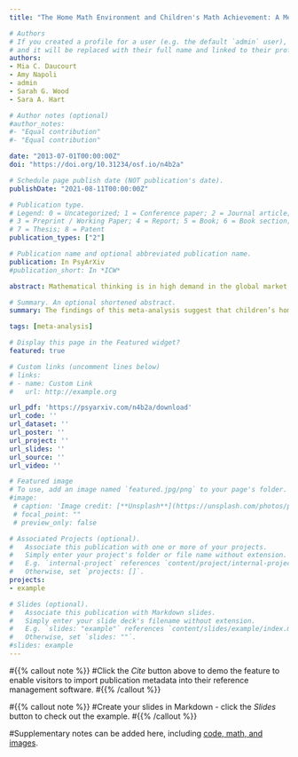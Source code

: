 ```yaml
---
title: "The Home Math Environment and Children's Math Achievement: A Meta-Analysis"

# Authors
# If you created a profile for a user (e.g. the default `admin` user), write the username (folder name) here 
# and it will be replaced with their full name and linked to their profile.
authors:
- Mia C. Daucourt
- Amy Napoli
- admin
- Sarah G. Wood
- Sara A. Hart

# Author notes (optional)
#author_notes:
#- "Equal contribution"
#- "Equal contribution"

date: "2013-07-01T00:00:00Z"
doi: "https://doi.org/10.31234/osf.io/n4b2a"

# Schedule page publish date (NOT publication's date).
publishDate: "2021-08-11T00:00:00Z"

# Publication type.
# Legend: 0 = Uncategorized; 1 = Conference paper; 2 = Journal article;
# 3 = Preprint / Working Paper; 4 = Report; 5 = Book; 6 = Book section;
# 7 = Thesis; 8 = Patent
publication_types: ["2"]

# Publication name and optional abbreviated publication name.
publication: In PsyArXiv
#publication_short: In *ICW*

abstract: Mathematical thinking is in high demand in the global market, but approximately six percent of school-age children across the globe experience math difficulties (Shalev, et al., 2000). The home math environment (HME), which includes all math-related activities, attitudes, beliefs, expectations, and utterances in the home, may be associated with children’s math development. In order to examine the relation between the HME and children’s math abilities, a preregistered meta-analysis was conducted to estimate the average weighted correlation coefficient (r) between the HME and children’s math achievement and how potential moderators (i.e., assessment, study, and sample features) might contribute to study heterogeneity. A multilevel correlated effects model using 631 effect sizes from 64 quantitative studies comprised of 68 independent samples found a positive, statistically significant average weighted correlation of r = .13 (SE = .02, p < .001). Our combined sensitivity analyses showed that the present findings were robust, and that the sample of studies has evidential value. A number of assessment, study, and sample characteristics contributed to study heterogeneity, showing that no single feature of HME research was driving the large between-study differences found for the association between the HME and children’s math achievement. These findings indicate that children’s environments and interactions related to their learning are supported in the specific context of math learning. Our results also show that the HME represents a setting in which children learn about math through social interactions with their caregivers (Vygotsky, 1978), and what they learn depends on the influence of many levels of environmental input (Bronfenbrenner, 1979) and the specificity of input children receive (Bornstein, 2002). 

# Summary. An optional shortened abstract.
summary: The findings of this meta-analysis suggest that children’s home math environments (e.g., parent-child math interactions) are positively associated with children’s math achievement. To promote children’s math skills, it may be beneficial to support parents in providing positive home math experiences for their children.

tags: [meta-analysis]

# Display this page in the Featured widget?
featured: true

# Custom links (uncomment lines below)
# links:
# - name: Custom Link
#   url: http://example.org

url_pdf: 'https://psyarxiv.com/n4b2a/download'
url_code: ''
url_dataset: ''
url_poster: ''
url_project: ''
url_slides: ''
url_source: ''
url_video: ''

# Featured image
# To use, add an image named `featured.jpg/png` to your page's folder. 
#image:
 # caption: 'Image credit: [**Unsplash**](https://unsplash.com/photos/pLCdAaMFLTE)'
 # focal_point: ""
 # preview_only: false

# Associated Projects (optional).
#   Associate this publication with one or more of your projects.
#   Simply enter your project's folder or file name without extension.
#   E.g. `internal-project` references `content/project/internal-project/index.md`.
#   Otherwise, set `projects: []`.
projects:
- example

# Slides (optional).
#   Associate this publication with Markdown slides.
#   Simply enter your slide deck's filename without extension.
#   E.g. `slides: "example"` references `content/slides/example/index.md`.
#   Otherwise, set `slides: ""`.
#slides: example
---
```


#{{% callout note %}}
#Click the *Cite* button above to demo the feature to enable visitors to import publication metadata into their reference management software.
#{{% /callout %}}

#{{% callout note %}}
#Create your slides in Markdown - click the *Slides* button to check out the example.
#{{% /callout %}}

#Supplementary notes can be added here, including [code, math, and images](https://wowchemy.com/docs/writing-markdown-latex/).
